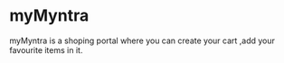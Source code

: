 # myMyntra
myMyntra is a shoping portal  where you can create your cart ,add your favourite items in it.
